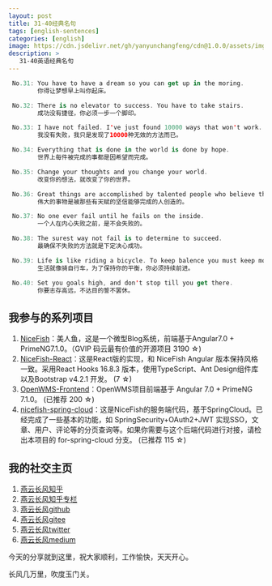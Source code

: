 ```yaml
---
layout: post
title: 31-40经典名句
tags: [english-sentences]
categories: [english]
image: https://cdn.jsdelivr.net/gh/yanyunchangfeng/cdn@1.0.0/assets/img/blog/english-grammer/english-grammer-cover5.png
description: >
   31-40英语经典名句
---
```

 ```swift
  No.31: You have to have a dream so you can get up in the moring. 
         你得让梦想早上叫你起床。
 ```
 ```swift
  No.32: There is no elevator to success. You have to take stairs. 
         成功没有捷径，你必须一步一个脚印。
 ```
 ```swift
  No.33: I have not failed. I've just found 10000 ways that won't work.
         我没有失败，我只是发现了10000种无效的方法而已。
 ```
 ```swift
  No.34: Everything that is done in the world is done by hope.
         世界上每件被完成的事都是因希望而完成。
 ```
 ```swift
  No.35: Change your thoughts and you change your world.
         改变你的想法，就改变了你的世界。
 ```
 ```swift
  No.36: Great things are accomplished by talented people who believe they will accomplish them.
         伟大的事物是被那些有天赋的坚信能够完成的人创造的。
 ```
 ```swift
  No.37: No one ever fail until he fails on the inside.
         一个人在内心失败之前，是不会失败的。
 ```
 ```swift
  No.38: The surest way not fail is to determine to succeed.
         最确保不失败的方法就是下定决心成功。
 ```
 ```swift
  No.39: Life is like riding a bicycle. To keep balence you must keep moving.
         生活就像骑自行车，为了保持你的平衡，你必须持续前进。
 ```
 ```swift
  No.40: Set you goals high, and don't stop till you get there.
         你要志存高远，不达目的誓不罢休。
 ```


## 我参与的系列项目

1. [NiceFish]( https://gitee.com/mumu-osc/NiceFish)：美人鱼，这是一个微型Blog系统，前端基于Angular7.0 + PrimeNG7.1.0。（GVIP 码云最有价值的开源项目 3190 ☆)
2. [NiceFish-React]( https://github.com/damoqiongqiu/NiceFish-React)：这是React版的实现，和 NiceFish Angular 版本保持风格一致。采用React Hooks 16.8.3 版本，使用TypeScript、Ant Design组件库以及Bootstrap v4.2.1 开发。  (7 ☆)
3. [OpenWMS-Frontend](https://gitee.com/mumu-osc/OpenWMS-Frontend)：OpenWMS项目前端基于 Angular 7.0 + PrimeNG 7.1.0。  (已推荐 200 ☆)
4. [nicefish-spring-cloud](https://gitee.com/mumu-osc/nicefish-spring-cloud)：这是NiceFish的服务端代码，基于SpringCloud。已经完成了一些基本的功能，如 SpringSecurity+OAuth2+JWT 实现SSO，文章、用户、评论等的分页查询等。如果你需要与这个后端代码进行对接，请检出本项目的 for-spring-cloud 分支。 (已推荐 115 ☆)

## 我的社交主页  

1. [燕云长风知乎](https://zhihu.com/people/hbxyxuxiaodong)  
2. [燕云长风知乎专栏](https://zhuanlan.zhihu.com/yanyunchangfeng)  
3. [燕云长风github](https://github.com/yanyunchangfeng)  
4. [燕云长风gitee](https://gitee.com/yanyunchangfeng)  
5. [燕云长风twitter](https://twitter.com/yanyunchangfeng)  
6. [燕云长风medium](https://medium.com/@yanyunchangfeng) 

今天的分享就到这里，祝大家顺利，工作愉快，天天开心。

长风几万里，吹度玉门关。